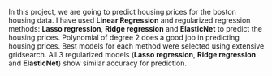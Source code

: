 
In this project, we are going to predict housing prices for the boston housing data. I have used **Linear Regression** and regularized regression methods: **Lasso regression**, **Ridge regression** and **ElasticNet** to predict the housing prices. Polynomial of degree 2 does a good job in predicting housing prices. Best models for each method were selected using extensive gridsearch. All 3 regularized models (**Lasso regression**, **Ridge regression** and **ElasticNet**) show similar accuracy for prediction.

